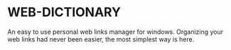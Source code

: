 # WEB-DICTIONARY
An easy to use personal web links manager for windows. Organizing your web links had never been easier, the most simplest way is here.
